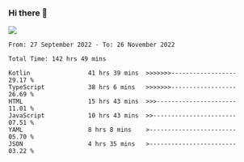 ### Hi there 👋

<!--<a href="https://github.com/search?o=desc&q=author%3Abushiyi&s=committer-date&type=Commits">-->
<!--    <img align="center" height = "178" src="https://github-readme-stats.vercel.app/api?username=bushiyi&count_private=true&show_icons=true&theme=noctis_minimus&hide=contribs&include_all_commits=true" />-->
<!--</a>-->
<!--<a href="https://github.com/bushiyi?tab=repositories">-->
<!--    <img align="center" height = "178" src="https://github-readme-stats.vercel.app/api/top-langs/?username=bushiyi&count_private=true&theme=noctis_minimus" />-->
<!--</a>-->
 
<!-- [![Ashutosh's github activity graph](https://activity-graph.herokuapp.com/graph?username=bushiyi&theme=react&bg_color=1B2932&point=698B69&line=698B69)](https://github.com/ashutosh00710/github-readme-activity-graph)
 -->


![](https://raw.githubusercontent.com/bushiyi/bushiyi/master/assets/github-contribution-grid-snake.svg)

<!--START_SECTION:waka-->

```text
From: 27 September 2022 - To: 26 November 2022

Total Time: 142 hrs 49 mins

Kotlin                41 hrs 39 mins  >>>>>>>------------------   29.17 %
TypeScript            38 hrs 6 mins   >>>>>>>------------------   26.69 %
HTML                  15 hrs 43 mins  >>>----------------------   11.01 %
JavaScript            10 hrs 43 mins  >>-----------------------   07.51 %
YAML                  8 hrs 8 mins    >------------------------   05.70 %
JSON                  4 hrs 35 mins   >------------------------   03.22 %
```

<!--END_SECTION:waka-->


